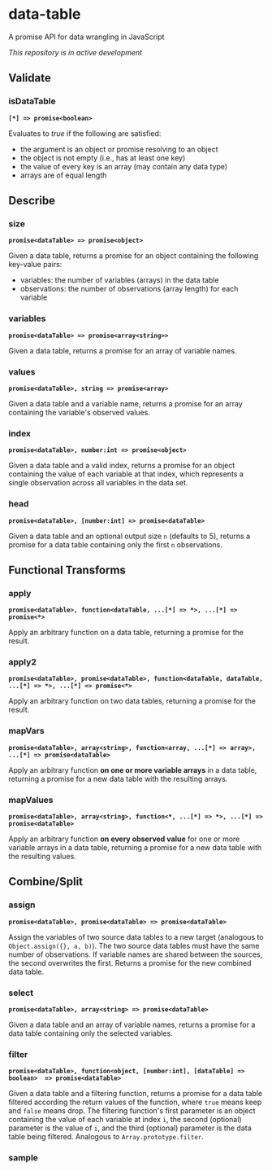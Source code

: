 # data-table

A promise API for data wrangling in JavaScript

*This repository is in active development*

## Validate

### isDataTable 

**`[*] => promise<boolean>`**

Evaluates to *true* if the following are satisfied: 

- the argument is an object or promise resolving to an object
- the object is not empty (i.e., has at least one key)
- the value of every key is an array (may contain any data type)
- arrays are of equal length

## Describe

### size

**`promise<dataTable> => promise<object>`**

Given a data table, returns a promise for an object containing the following key-value pairs:

- variables: the number of variables (arrays) in the data table
- observations: the number of observations (array length) for each variable

### variables

**`promise<dataTable> => promise<array<string>>`**

Given a data table, returns a promise for an array of variable names. 

### values

**`promise<dataTable>, string => promise<array>`**

Given a data table and a variable name, returns a promise for an array containing the variable's observed values.

### index

**`promise<dataTable>, number:int => promise<object>`**

Given a data table and a valid index, returns a promise for an object containing the value of each variable at that index, which represents a single observation across all variables in the data set.

### head

**`promise<dataTable>, [number:int] => promise<dataTable>`**

Given a data table and an optional output size `n` (defaults to 5), returns a promise for a data table containing only the first `n` observations.

## Functional Transforms

### apply

**`promise<dataTable>, function<dataTable, ...[*] => *>, ...[*] => promise<*>`**

Apply an arbitrary function on a data table, returning a promise for the result.

### apply2

**`promise<dataTable>, promise<dataTable>, function<dataTable, dataTable, ...[*] => *>, ...[*] => promise<*>`**

Apply an arbitrary function on two data tables, returning a promise for the result.

### mapVars

**`promise<dataTable>, array<string>, function<array, ...[*] => array>, ...[*] => promise<dataTable>`**

Apply an arbitrary function **on one or more variable arrays** in a data table, returning a promise for a new data table with the resulting arrays. 

### mapValues

**`promise<dataTable>, array<string>, function<*, ...[*] => *>, ...[*] => promise<dataTable>`**

Apply an arbitrary function **on every observed value** for one or more variable arrays in a data table, returning a promise for a new data table with the resulting values. 

## Combine/Split

### assign

**`promise<dataTable>, promise<dataTable> => promise<dataTable>`**

Assign the variables of two source data tables to a new target (analogous to `Object.assign({}, a, b)`). The two source data tables must have the same number of observations. If variable names are shared between the sources, the second overwrites the first. Returns a promise for the new combined data table.

### select

**`promise<dataTable>, array<string> => promise<dataTable>`**

Given a data table and an array of variable names, returns a promise for a data table containing only the selected variables. 

### filter

**`promise<dataTable>, function<object, [number:int], [dataTable] => boolean>  => promise<dataTable>`**

Given a data table and a filtering function, returns a promise for a data table filtered according the return values of the function, where `true` means keep and `false` means drop. The filtering function's first parameter is an object containing the value of each variable at index `i`, the second (optional) parameter is the value of `i`, and the third (optional) parameter is the data table being filtered. Analogous to `Array.prototype.filter`.

### sample
